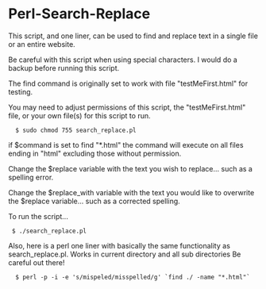 # Perl-Search-Replace

This script, and one liner, can be used to find and replace text in a single file or an entire website.

Be careful with this script when using special characters. I would do a backup before running this script.

The find command is originally set to work with file "testMeFirst.html" for testing.

You may need to adjust permissions of this script, the "testMeFirst.html" file, or your own file(s) for this script to run.

      $ sudo chmod 755 search_replace.pl

if $command is set to find "*.html" the command will execute on all files ending in "html"  excluding those without permission.

Change the $replace variable with the text you wish to replace... such as a spelling error.

Change the $replace_with variable with the text you would like to overwrite the $replace variable... such as a corrected spelling.

To run the script...
            
     $ ./search_replace.pl

Also, here is a perl one liner with basically the same functionality as search_replace.pl. Works in current directory and all sub directories
Be careful out there!
     
      $ perl -p -i -e 's/mispeled/misspelled/g' `find ./ -name "*.html"`
